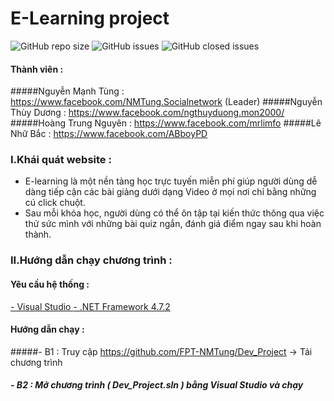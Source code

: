 # E-Learning project
![GitHub repo size](https://img.shields.io/github/repo-size/FPT-NMTung/Dev_Project) ![GitHub issues](https://img.shields.io/github/issues/FPT-NMTung/Dev_Project) ![GitHub closed issues](https://img.shields.io/github/issues-closed/FPT-NMTung/Dev_Project)

#### Thành viên :
#####Nguyễn Mạnh Tùng : https://www.facebook.com/NMTung.Socialnetwork (Leader)
#####Nguyễn Thùy Dương : https://www.facebook.com/ngthuyduong.mon2000/
#####Hoàng Trung Nguyên : https://www.facebook.com/mrlimfo
#####Lê Nhữ Bắc : https://www.facebook.com/ABboyPD

### I.Khái quát website :
- E-learning là một nền tảng học trực tuyến miễn phí giúp người dùng dễ dàng tiếp cận các bài giảng dưới dạng Video ở mọi nơi chỉ bằng những cú click chuột.
- Sau mỗi khóa học, người dùng có thể ôn tập tại kiến thức thông qua việc thử sức mình với những bài quiz ngắn, đánh giá điểm ngay sau khi hoàn thành.

### II.Hướng dẫn chạy chương trình :
#### Yêu cầu hệ thống :
 [- Visual Studio ](http://https://visualstudio.microsoft.com/downloads/ "- Visual Studio ")
[ - .NET Framework 4.7.2](http://https://dotnet.microsoft.com/download/dotnet-framework/net472 " - .NET Framework 4.7.2")

#### Hướng dẫn chạy :
#####- B1 : Truy cập  https://github.com/FPT-NMTung/Dev_Project  -> Tải chương trình
##### - B2 : Mở chương trình ( Dev_Project.sln ) bằng Visual Studio và chạy 




